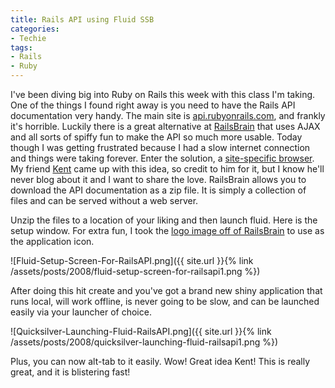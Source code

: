 ```yaml
---
title: Rails API using Fluid SSB
categories:
- Techie
tags:
- Rails
- Ruby
---
```


I've been diving big into Ruby on Rails this week with this class I'm taking. One of the things I found right away is you need to have the Rails API documentation very handy. The main site is [api.rubyonrails.com](http://api.rubyonrails.com/), and frankly it's horrible. Luckily there is a great alternative at [RailsBrain](http://www.railsbrain.com/) that uses AJAX and all sorts of spiffy fun to make the API so much more usable. Today though I was getting frustrated because I had a slow internet connection and things were taking forever. Enter the solution, a [site-specific browser](http://www.slashthing.com/fluid-and-site-specific-browsers/).
My friend [Kent](http://www.thetangens.net/) came up with this idea, so credit to him for it, but I know he'll never blog about it and I want to share the love. RailsBrain allows you to download the API documentation as a zip file. It is simply a collection of files and can be served without a web server.

Unzip the files to a location of your liking and then launch fluid. Here is the setup window. For extra fun, I took the [logo image off of RailsBrain](http://www.railsbrain.com/rails_brain.png) to use as the application icon.

![Fluid-Setup-Screen-For-RailsAPI.png]({{ site.url }}{% link /assets/posts/2008/fluid-setup-screen-for-railsapi1.png %})

<!-- more -->
After doing this hit create and you've got a brand new shiny application that runs local, will work offline, is never going to be slow, and can be launched easily via your launcher of choice.

![Quicksilver-Launching-Fluid-RailsAPI.png]({{ site.url }}{% link /assets/posts/2008/quicksilver-launching-fluid-railsapi1.png %})

Plus, you can now alt-tab to it easily. Wow! Great idea Kent! This is really great, and it is blistering fast!
